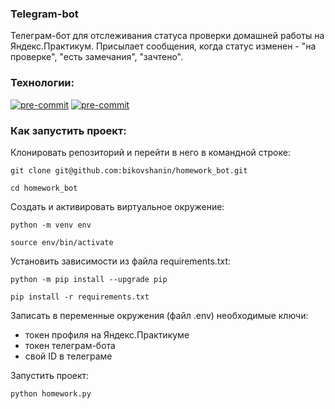 ### Telegram-bot

Телеграм-бот для отслеживания статуса проверки домашней работы на Яндекс.Практикум.
Присылает сообщения, когда статус изменен - "на проверке", "есть замечания", "зачтено".

### Технологии:
[![pre-commit](https://img.shields.io/badge/Python-3.11-3776AB?logo=python&logoColor=white)](https://www.python.org/downloads/release/python-3111/)
[![pre-commit](https://img.shields.io/badge/python_telegram_bot-13.7-26A5E4?logo=telegram&logoColor=white)](https://python-telegram-bot.org)

### Как запустить проект:

Клонировать репозиторий и перейти в него в командной строке:

```
git clone git@github.com:bikovshanin/homework_bot.git
```

```
cd homework_bot
```

Cоздать и активировать виртуальное окружение:

```
python -m venv env
```

```
source env/bin/activate
```

Установить зависимости из файла requirements.txt:

```
python -m pip install --upgrade pip
```

```
pip install -r requirements.txt
```

Записать в переменные окружения (файл .env) необходимые ключи:
- токен профиля на Яндекс.Практикуме
- токен телеграм-бота
- свой ID в телеграме


Запустить проект:

```
python homework.py
```

